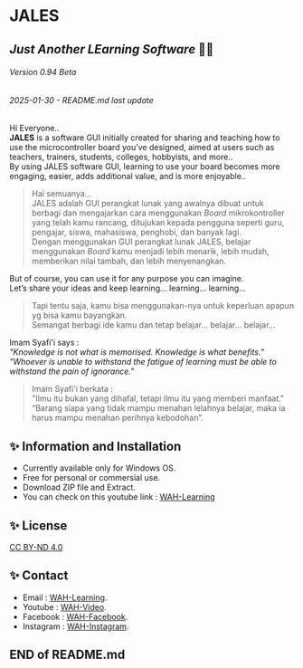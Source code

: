 # JALES
## _Just Another LEarning Software_ :man_teacher:
###### _Version 0.94 Beta_
###### _2025-01-30 - README.md last update_
Hi Everyone..  
**JALES** is a software GUI initially created for sharing and teaching how to use the microcontroller board you’ve designed, aimed at users such as teachers, trainers, students, colleges, hobbyists, and more..  
By using JALES software GUI, learning to use your board becomes more engaging, easier, adds additional value, and is more enjoyable..
> Hai semuanya...  
> JALES adalah GUI perangkat lunak yang awalnya dibuat untuk berbagi dan mengajarkan cara menggunakan _Board_ mikrokontroller yang telah kamu rancang, ditujukan kepada pengguna seperti guru, pengajar, siswa, mahasiswa, penghobi, dan banyak lagi.  
> Dengan menggunakan GUI perangkat lunak JALES, belajar menggunakan _Board_ kamu menjadi lebih menarik, lebih mudah, memberikan nilai tambah, dan lebih menyenangkan.

But of course, you can use it for any purpose you can imagine.  
Let’s share your ideas and keep learning... learning... learning...
> Tapi tentu saja, kamu bisa menggunakan-nya untuk keperluan apapun yg bisa kamu bayangkan.  
> Semangat berbagi ide kamu dan tetap belajar... belajar... belajar...

Imam Syafi'i says :  
_"Knowledge is not what is memorised. Knowledge is what benefits."_  
_"Whoever is unable to withstand the fatigue of learning must be able to withstand the pain of ignorance."_  
> Imam Syafi'i berkata :  
> "Ilmu itu bukan yang dihafal, tetapi ilmu itu yang memberi manfaat."  
> “Barang siapa yang tidak mampu menahan lelahnya belajar, maka ia harus mampu menahan perihnya kebodohan”.

##
## ✨ Information and Installation

- Currently available only for Windows OS.
- Free for personal or commersial use.
- Download ZIP file and Extract.
- You can check on this youtube link : [WAH-Learning](https://www.youtube.com/@WAH.Learning)

## ✨ License
[CC BY-ND 4.0](https://creativecommons.org/licenses/by-nd/4.0/deed.en)

## ✨ Contact
- Email : [WAH-Learning](mailto:wah.learning@gmail.com).
- Youtube : [WAH-Video](https://www.youtube.com/@WAH.Learning).
- Facebook : [WAH-Facebook](https://www.facebook.com/profile.php?id=100094907858032).
- Instagram : [WAH-Instagram](https://www.instagram.com/wah.digital.solution/).

##
## END of README.md
